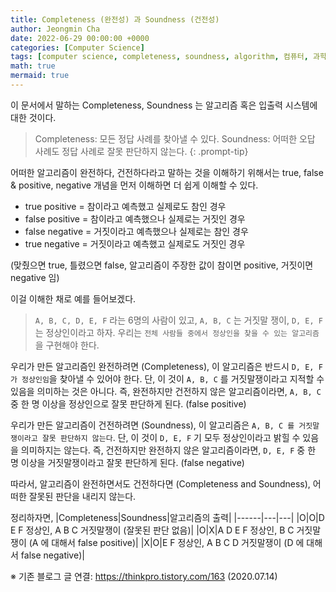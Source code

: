 ```yaml
---
title: Completeness (완전성) 과 Soundness (건전성)
author: Jeongmin Cha
date: 2022-06-29 00:00:00 +0000
categories: [Computer Science]
tags: [computer science, completeness, soundness, algorithm, 컴퓨터, 과학, 공학, 완전성, 건전성]
math: true
mermaid: true
---
```


이 문서에서 말하는 Completeness, Soundness 는 알고리즘 혹은 입출력 시스템에 대한 것이다. 
> Completeness: 모든 정답 사례를 찾아낼 수 있다.
Soundness: 어떠한 오답 사례도 정답 사례로 잘못 판단하지 않는다.
{: .prompt-tip}

어떠한 알고리즘이 완전하다, 건전하다라고 말하는 것을 이해하기 위해서는 true, false & positive, negative 개념을 먼저 이해하면 더 쉽게 이해할 수 있다.
* true positive = 참이라고 예측했고 실제로도 참인 경우
* false positive = 참이라고 예측했으나 실제로는 거짓인 경우
* false negative = 거짓이라고 예측했으나 실제로는 참인 경우
* true negative = 거짓이라고 예측했고 실제로도 거짓인 경우  

(맞췄으면 true, 틀렸으면 false, 알고리즘이 주장한 값이 참이면 positive, 거짓이면 negative 임)

이걸 이해한 채로 예를 들어보겠다.
> `A, B, C, D, E, F` 라는 6명의 사람이 있고, `A, B, C` 는 거짓말 쟁이, `D, E, F` 는 정상인이라고 하자. 우리는 `전체 사람들 중에서 정상인을 찾을 수 있는 알고리즘`을 구현해야 한다.

우리가 만든 알고리즘인 완전하려면 (Completeness), 이 알고리즘은 반드시 `D, E, F 가 정상인임`을 찾아낼 수 있어야 한다. 단, 이 것이 `A, B, C` 를 거짓말쟁이라고 지적할 수 있음을 의미하는 것은 아니다. 즉, 완전하지만 건전하지 않은 알고리즘이라면, `A, B, C` 중 한 명 이상을 정상인으로 잘못 판단하게 된다. (false positive)

우리가 만든 알고리즘이 건전하려면 (Soundness), 이 알고리즘은 `A, B, C 를 거짓말쟁이라고 잘못 판단하지 않는다`. 단, 이 것이 `D, E, F` 기 모두 정상인이라고 밝힐 수 있음을 의미하지는 않는다. 즉, 건전하지만 완전하지 않은 알고리즘이라면, `D, E, F` 중 한 명 이상을 거짓말쟁이라고 잘못 판단하게 된다. (false negative)

따라서, 알고리즘이 완전하면서도 건전하다면 (Completeness and Soundness), 어떠한 잘못된 판단을 내리지 않는다.

정리하자면,
|Completeness|Soundness|알고리즘의 출력|
|------|---|---|
|O|O|D E F 정상인, A B C 거짓말쟁이 (잘못된 판단 없음)|
|O|X|A D E F 정상인, B C 거짓말쟁이 (A 에 대해서 false positive)|
|X|O|E F 정상인, A B C D 거짓말쟁이 (D 에 대해서 false negative)|


※ 기존 블로그 글 연결: https://thinkpro.tistory.com/163 (2020.07.14)
